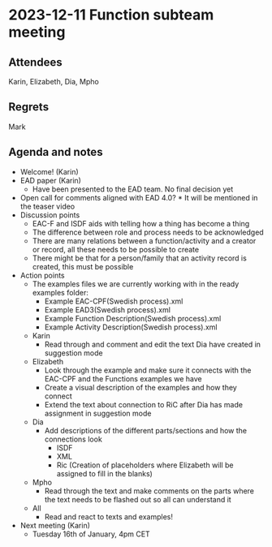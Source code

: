 # 2023-12-11 Function subteam meeting


## Attendees

Karin, Elizabeth, Dia, Mpho 


## Regrets

Mark


## Agenda and notes



* Welcome! (Karin)
* EAD paper (Karin)
    * Have been presented to the EAD team. No final decision yet
* Open call for comments aligned with EAD 4.0? 
        * It will be mentioned in the teaser video
* Discussion points
    * EAC-F and ISDF aids with telling how a thing has become a thing
    * The difference between role and process needs to be acknowledged
    * There are many relations between a function/activity and a creator or record, all these needs to be possible to create
    * There might be that for a person/family that an activity record is created, this must be possible
* Action points
    * The examples files we are currently working with in the ready examples folder:
        * Example EAC-CPF(Swedish process).xml
        * Example EAD3(Swedish process).xml
        * Example Function Description(Swedish process).xml
        * Example Activity Description(Swedish process).xml
    * Karin
        * Read through and comment and edit the text Dia have created in suggestion mode
    * Elizabeth
        * Look through the example and make sure it connects with the EAC-CPF and the Functions examples we have
        * Create a visual description of the examples and how they connect
        * Extend the text about connection to RiC after Dia has made assignment in suggestion mode
    * Dia
        * Add descriptions of the different parts/sections and how the connections look
            * ISDF
            * XML
            * Ric (Creation of placeholders where Elizabeth will be assigned to fill in the blanks)
    * Mpho
        * Read through the text and make comments on the parts where the text needs to be flashed out so all can understand it
    * All
        * Read and react to texts and examples!
* Next meeting (Karin)
    * Tuesday 16th of January, 4pm CET
